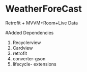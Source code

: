 # WeatherForeCast
Retrofit + MVVM+Room+Live Data


#Added Dependencies
 1. Recyclerview
 2. Cardview
 3. retrofit
 4. converter-gson
 5. lifecycle- extensions

